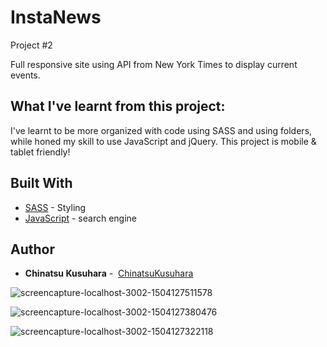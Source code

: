 # InstaNews
Project #2

Full responsive site using API from New York Times to display current events.  

## What I've learnt from this project:

I've learnt to be more organized with code using SASS and using folders, while honed my skill to use JavaScript and jQuery. 
This project is mobile & tablet friendly!

## Built With

* [SASS](http://sass-lang.com/) - Styling
* [JavaScript](https://www.javascript.com/) - search engine 

## Author 

* **Chinatsu Kusuhara** -  [ChinatsuKusuhara](https://github.com/ChinatsuKusuhara)

![screencapture-localhost-3002-1504127511578](https://user-images.githubusercontent.com/29563161/29895362-acc6d936-8d8d-11e7-8b7c-47f16dbacb9f.png)

![screencapture-localhost-3002-1504127380476](https://user-images.githubusercontent.com/29563161/29895380-c5153438-8d8d-11e7-96d8-70f4d7de8b2d.png)

![screencapture-localhost-3002-1504127322118](https://user-images.githubusercontent.com/29563161/29895367-b60c85f4-8d8d-11e7-9f0a-31375798dbef.png)
